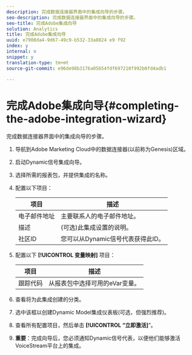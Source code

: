 ```yaml
---
description: 完成数据连接器界面中的集成向导的步骤。
seo-description: 完成数据连接器界面中的集成向导的步骤。
seo-title: 完成Adobe集成向导
solution: Analytics
title: 完成Adobe集成向导
uuid: e7908da4-9d67-49c9-b532-33a8824 e9 f92
index: y
internal: n
snippet: y
translation-type: tm+mt
source-git-commit: e96de98b3176a05654fdf697210f992b0fd4adb1

---
```



# 完成Adobe集成向导{#completing-the-adobe-integration-wizard}

完成数据连接器界面中的集成向导的步骤。

1. 导航到Adobe Marketing Cloud中的数据连接器(以前称为Genesis)区域。
1. 启动Dynamic信号集成向导。
1. 选择所需的报表包，并提供集成的名称。
1. 配置以下项目：

   | 项目 | 描述 |
   |---|---|
   | 电子邮件地址 | 主要联系人的电子邮件地址。 |
   | 描述 | (可选)此集成设置的说明。 |
   | 社区ID | 您可以从Dynamic信号代表获得此ID。 |

1. 配置以下 **[!UICONTROL 变量映射]** 项目：

   | 项目 | 描述 |
   |---|---|
   | 跟踪代码 | 从报表包中选择可用的eVar变量。 |

1. 查看将为此集成创建的分类。
1. 选中该框以创建Dynamic Model集成仪表板(可选，但强烈推荐)。
1. 查看所有配置项目，然后单击 **[!UICONTROL “立即激活]**”。
1. **重要**：完成向导后，您必须通知Dynamic信号代表，以便他们能够激活VoiceStream平台上的集成。
